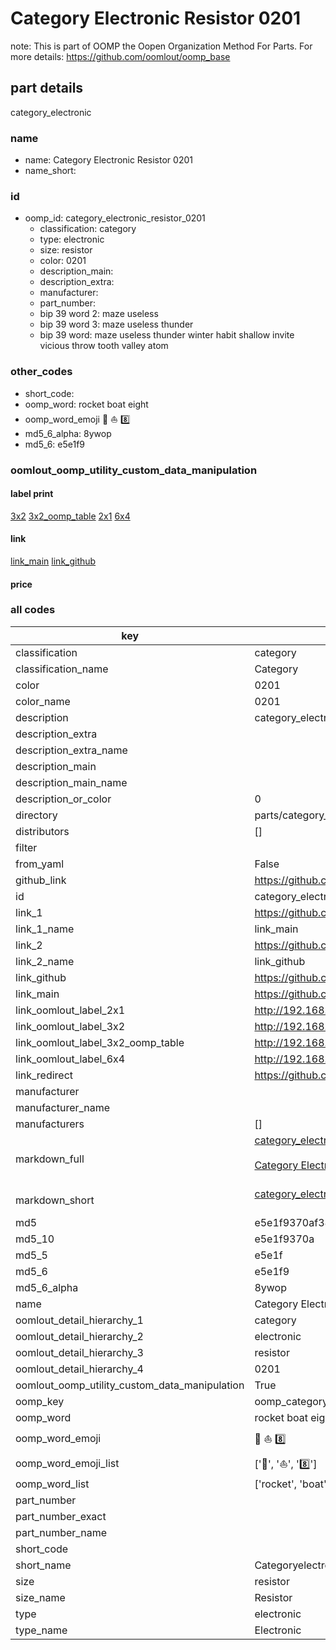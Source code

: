 # Category Electronic Resistor 0201  

note: This is part of OOMP the Oopen Organization Method For Parts. For more details: https://github.com/oomlout/oomp_base

##  part details
  



category_electronic



### name
* name: Category Electronic Resistor 0201
* name_short: 
### id
* oomp_id: category_electronic_resistor_0201
  * classification: category
  * type: electronic
  * size: resistor
  * color: 0201
  * description_main: 
  * description_extra: 
  * manufacturer: 
  * part_number: 
  * bip 39 word 2: maze useless
  * bip 39 word 3: maze useless thunder
  * bip 39 word: maze useless thunder winter habit shallow invite vicious throw tooth valley atom

### other_codes
* short_code: 
* oomp_word: rocket boat eight
* oomp_word_emoji :rocket: :boat: :eight:
* md5_6_alpha: 8ywop
* md5_6: e5e1f9






### oomlout_oomp_utility_custom_data_manipulation
#### label print
[3x2](http://192.168.1.245:1112/?label=oomp%208ywop)
[3x2_oomp_table](http://192.168.1.108:1112/?label=oomp%208ywop)
[2x1](http://192.168.1.242:1112/?label=oomp%208ywop)
[6x4](http://192.168.1.55:1112/?label=oomp%208ywop)    

#### link

[link_main](https://github.com/oomlout/oomlout_oomp_version_1_messy/tree/main/parts/category_electronic_resistor_0201) [link_github](https://github.com/oomlout/oomlout_oomp_version_1_messy/tree/main/parts/category_electronic_resistor_0201)                             

#### price







### all codes 
| key | value |  
| --- | --- |  
| classification | category |  
| classification_name | Category |  
| color | 0201 |  
| color_name | 0201 |  
| description | category_electronic |  
| description_extra |  |  
| description_extra_name |  |  
| description_main |  |  
| description_main_name |  |  
| description_or_color | 0  |  
| directory | parts/category_electronic_resistor_0201 |  
| distributors | [] |  
| filter |  |  
| from_yaml | False |  
| github_link | https://github.com/oomlout/oomlout_oomp_part_src/tree/main/parts/category_electronic_resistor_0201 |  
| id | category_electronic_resistor_0201 |  
| link_1 | https://github.com/oomlout/oomlout_oomp_version_1_messy/tree/main/parts/category_electronic_resistor_0201 |  
| link_1_name | link_main |  
| link_2 | https://github.com/oomlout/oomlout_oomp_version_1_messy/tree/main/parts/category_electronic_resistor_0201 |  
| link_2_name | link_github |  
| link_github | https://github.com/oomlout/oomlout_oomp_version_1_messy/tree/main/parts/category_electronic_resistor_0201 |  
| link_main | https://github.com/oomlout/oomlout_oomp_version_1_messy/tree/main/parts/category_electronic_resistor_0201 |  
| link_oomlout_label_2x1 | http://192.168.1.242:1112/?label=oomp%208ywop |  
| link_oomlout_label_3x2 | http://192.168.1.245:1112/?label=oomp%208ywop |  
| link_oomlout_label_3x2_oomp_table | http://192.168.1.108:1112/?label=oomp%208ywop |  
| link_oomlout_label_6x4 | http://192.168.1.55:1112/?label=oomp%208ywop |  
| link_redirect | https://github.com/oomlout/oomlout_oomp_version_1_messy/tree/main/parts/category_electronic_resistor_0201 |  
| manufacturer |  |  
| manufacturer_name |  |  
| manufacturers | [] |  
| markdown_full | [category_electronic_resistor_0201](none)<br>[](none)<br>[Category Electronic Resistor 0201](none)<br><br> |  
| markdown_short | [category_electronic_resistor_0201](none)<br><br> |  
| md5 | e5e1f9370af38ec314341fc1c33c044c |  
| md5_10 | e5e1f9370a |  
| md5_5 | e5e1f |  
| md5_6 | e5e1f9 |  
| md5_6_alpha | 8ywop |  
| name | Category Electronic Resistor 0201 |  
| oomlout_detail_hierarchy_1 | category |  
| oomlout_detail_hierarchy_2 | electronic |  
| oomlout_detail_hierarchy_3 | resistor |  
| oomlout_detail_hierarchy_4 | 0201 |  
| oomlout_oomp_utility_custom_data_manipulation | True |  
| oomp_key | oomp_category_electronic_resistor_0201 |  
| oomp_word | rocket boat eight |  
| oomp_word_emoji | :rocket: :boat: :eight: |  
| oomp_word_emoji_list | [':rocket:', ':boat:', ':eight:'] |  
| oomp_word_list | ['rocket', 'boat', 'eight'] |  
| part_number |  |  
| part_number_exact |  |  
| part_number_name |  |  
| short_code |  |  
| short_name | Categoryelectronic |  
| size | resistor |  
| size_name | Resistor |  
| type | electronic |  
| type_name | Electronic |  
